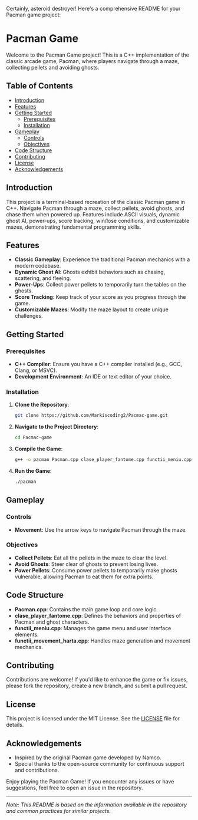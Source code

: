 Certainly, asteroid destroyer! Here's a comprehensive README for your Pacman game project:

# Pacman Game

Welcome to the Pacman Game project! This is a C++ implementation of the classic arcade game, Pacman, where players navigate through a maze, collecting pellets and avoiding ghosts.

## Table of Contents

- [Introduction](#introduction)
- [Features](#features)
- [Getting Started](#getting-started)
  - [Prerequisites](#prerequisites)
  - [Installation](#installation)
- [Gameplay](#gameplay)
  - [Controls](#controls)
  - [Objectives](#objectives)
- [Code Structure](#code-structure)
- [Contributing](#contributing)
- [License](#license)
- [Acknowledgements](#acknowledgements)

## Introduction

This project is a terminal-based recreation of the classic Pacman game in C++. Navigate Pacman through a maze, collect pellets, avoid ghosts, and chase them when powered up. Features include ASCII visuals, dynamic ghost AI, power-ups, score tracking, win/lose conditions, and customizable mazes, demonstrating fundamental programming skills.

## Features

- **Classic Gameplay**: Experience the traditional Pacman mechanics with a modern codebase.
- **Dynamic Ghost AI**: Ghosts exhibit behaviors such as chasing, scattering, and fleeing.
- **Power-Ups**: Collect power pellets to temporarily turn the tables on the ghosts.
- **Score Tracking**: Keep track of your score as you progress through the game.
- **Customizable Mazes**: Modify the maze layout to create unique challenges.

## Getting Started

### Prerequisites

- **C++ Compiler**: Ensure you have a C++ compiler installed (e.g., GCC, Clang, or MSVC).
- **Development Environment**: An IDE or text editor of your choice.

### Installation

1. **Clone the Repository**:
   ```bash
   git clone https://github.com/Markiscoding2/Pacmac-game.git
   ```
2. **Navigate to the Project Directory**:
   ```bash
   cd Pacmac-game
   ```
3. **Compile the Game**:
   ```bash
   g++ -o pacman Pacman.cpp clase_player_fantome.cpp functii_meniu.cpp functii_movement_harta.cpp
   ```
4. **Run the Game**:
   ```bash
   ./pacman
   ```

## Gameplay

### Controls

- **Movement**: Use the arrow keys to navigate Pacman through the maze.

### Objectives

- **Collect Pellets**: Eat all the pellets in the maze to clear the level.
- **Avoid Ghosts**: Steer clear of ghosts to prevent losing lives.
- **Power Pellets**: Consume power pellets to temporarily make ghosts vulnerable, allowing Pacman to eat them for extra points.

## Code Structure

- **Pacman.cpp**: Contains the main game loop and core logic.
- **clase_player_fantome.cpp**: Defines the behaviors and properties of Pacman and ghost characters.
- **functii_meniu.cpp**: Manages the game menu and user interface elements.
- **functii_movement_harta.cpp**: Handles maze generation and movement mechanics.

## Contributing

Contributions are welcome! If you'd like to enhance the game or fix issues, please fork the repository, create a new branch, and submit a pull request.

## License

This project is licensed under the MIT License. See the [LICENSE](LICENSE) file for details.

## Acknowledgements

- Inspired by the original Pacman game developed by Namco.
- Special thanks to the open-source community for continuous support and contributions.

Enjoy playing the Pacman Game! If you encounter any issues or have suggestions, feel free to open an issue in the repository.

---

*Note: This README is based on the information available in the repository and common practices for similar projects.* 
